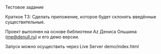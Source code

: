 Тестовое задание

Краткое ТЗ: Сделать приложение, которое будет склонять введённые существительные.

Проект выполнен на основе библиотеки Az Дениса Ольшина (me@denull.ru) и его демо версии.

Запуск можно осуществить через Live Server demo/index.html